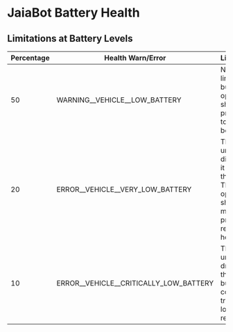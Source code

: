 # JaiaBot Battery Health

## Limitations at Battery Levels
| Percentage | Health Warn/Error                      | Limitations |
| ------- |----------------------------------------| ------------|
| 50      | WARNING__VEHICLE__LOW_BATTERY          | No limitations, but operator should be prepared to return bot home                                                     |
| 20   | ERROR__VEHICLE__VERY_LOW_BATTERY       | The bot is unable to dive when it reaches this level. The operator should make it a priority to return home            |
| 10   | ERROR__VEHICLE__CRITICALLY_LOW_BATTERY | The bot is unable to drive at this point, but will continue to transmit its location for retrieval.                               |
